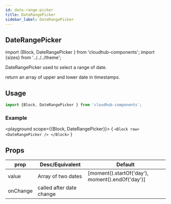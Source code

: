 ```yaml
---
id: date-range-picker
title: DateRangePicker
sidebar_label: DateRangePicker
---
```


## DateRangePicker


import {Block, DateRangePicker } from 'cloudhub-components';
import {sizes} from '../../../theme';

DateRangePicker used to select a range of date.

return an array of upper and lower date in timestamps.

## Usage

```js
import {Block, DateRangePicker } from 'cloudhub-components';
```
### Example

<playground scope={{Block, DateRangePicker}}>
{
`<Block row>
    <DateRangePicker />
</Block>`
}
</playground>



## Props

<Block>
    <table>
        <thead>
            <tr><th>prop</th><th>Desc/Equivalent</th><th>Default</th></tr>
        </thead>
        <tbody>
            <tr><td>value</td><td>Array of two dates</td><td> [moment().startOf('day'), moment().endOf('day')]</td></tr>
               <tr><td>onChange</td><td>called after date change</td><td></td></tr>
        </tbody>
    </table>
</Block>